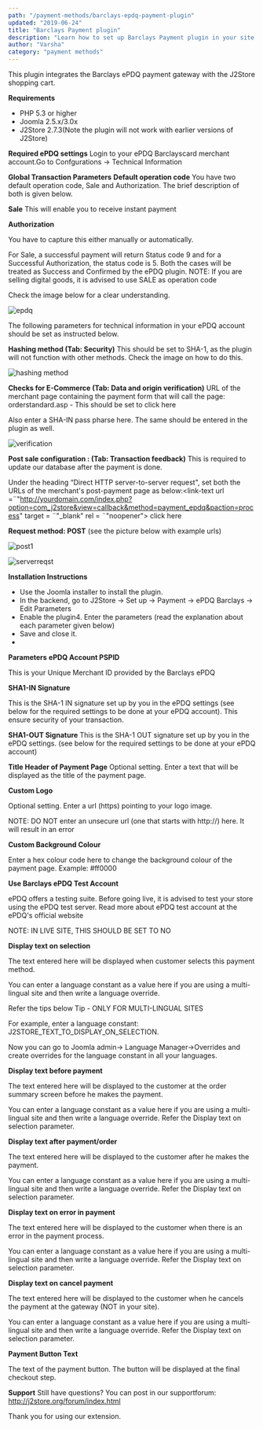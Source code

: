 ```yaml
---
path: "/payment-methods/barclays-epdq-payment-plugin"
updated: "2019-06-24"
title: "Barclays Payment plugin"
description: "Learn how to set up Barclays Payment plugin in your site."
author: "Varsha"
category: "payment methods"
---
```


This plugin integrates the Barclays ePDQ payment gateway with the J2Store shopping cart.

**Requirements**
* PHP 5.3 or higher
* Joomla 2.5.x/3.0x
* J2Store 2.7.3(Note the plugin will not work with earlier versions of J2Store)

**Required ePDQ settings**
Login to your ePDQ Barclayscard merchant account.Go to Confgurations → Technical Information

**Global Transaction Parameters**
**Default operation code**
You have two default operation code, Sale and Authorization. The brief description of both is given below.

**Sale**
This will enable you to receive instant payment

**Authorization**

You have to capture this either manually or automatically.

For Sale, a successful payment will return Status code 9 and for a Successful Authorization, the status code is 5. Both the cases will be treated as Success and Confirmed by the ePDQ plugin.
NOTE: If you are selling digital goods, it is advised to use SALE as operation code

Check the image below for a clear understanding.

![epdq](https://raw.githubusercontent.com/j2store/doc-images/master/payment-methods/barclays-payment-plugin/epdq_plugin_1.png)

The following parameters for technical information in your ePDQ account should be set as instructed below.

**Hashing method (Tab: Security)**
This should be set to SHA-1, as the plugin will not function with other methods. Check the image on how to do this.

![hashing method](https://raw.githubusercontent.com/j2store/doc-images/master/payment-methods/barclays-payment-plugin/hashing_method.png)

**Checks for E-Commerce (Tab: Data and origin verification)**
URL of the merchant page containing the payment form that will call the page: orderstandard.asp - This should be set to <link-text url ="http://www.yourdomain.com" target = "_blank" rel = "noopener¨">click here </link-text>

Also enter a SHA-IN pass pharse here. The same should be entered in the plugin as well.


![verification](https://raw.githubusercontent.com/j2store/doc-images/master/payment-methods/barclays-payment-plugin/tech_info.png)

**Post sale configuration : (Tab: Transaction feedback)**
This is required to update our database after the payment is done.

Under the heading “Direct HTTP server-to-server request", set both the URLs of the merchant's post-payment page as below:<link-text url =¨"http://yourdomain.com/index.php?option=com_j2store&view=callback&method=payment_epdq&paction=process" target = ¨"_blank" rel = ¨"noopener"> click here </link-text>

**Request method: POST**
(see the picture below with example urls)

![post1](https://raw.githubusercontent.com/j2store/doc-images/master/payment-methods/barclays-payment-plugin/server_request_1.png)

![serverreqst](https://raw.githubusercontent.com/j2store/doc-images/master/payment-methods/barclays-payment-plugin/server_request_2.png)

**Installation Instructions**
* Use the Joomla installer to install the plugin.
* In the backend, go to J2Store → Set up → Payment → ePDQ Barclays → Edit Parameters
* Enable the plugin4. Enter the parameters (read the explanation about each parameter given below)
* Save and close it.
* 
**Parameters**
**ePDQ Account PSPID**

This is your Unique Merchant ID provided by the Barclays ePDQ

**SHA1-IN Signature**

This is the SHA-1 IN signature set up by you in the ePDQ settings (see below for the required settings to be done at your ePDQ account). This ensure security of your transaction.

**SHA1-OUT Signature**
This is the SHA-1 OUT signature set up by you in the ePDQ settings. (see below for the required settings to be done at your ePDQ account)

**Title Header of Payment Page**
Optional setting. Enter a text that will be displayed as the title of the payment page.

**Custom Logo**

Optional setting. Enter a url (https) pointing to your logo image.

NOTE: DO NOT enter an unsecure url (one that starts with http://) here. It will result in an error

**Custom Background Colour**

Enter a hex colour code here to change the background colour of the payment page. Example: #ff0000

**Use Barclays ePDQ Test Account**

ePDQ offers a testing suite. Before going live, it is advised to test your store using the ePDQ test server. Read more about ePDQ test account at the ePDQ's official website

NOTE: IN LIVE SITE, THIS SHOULD BE SET TO NO

**Display text on selection**

The text entered here will be displayed when customer selects this payment method.

You can enter a language constant as a value here if you are using a multi-lingual site and then write a language override.

Refer the tips below
Tip - ONLY FOR MULTI-LINGUAL SITES

For example, enter a language constant:
J2STORE_TEXT_TO_DISPLAY_ON_SELECTION.

Now you can go to Joomla admin-> Language Manager->Overrides and create overrides for the language constant in all your languages.

**Display text before payment**

The text entered here will be displayed to the customer at the order summary screen before he makes the payment.

You can enter a language constant as a value here if you are using a multi-lingual site and then write a language override. Refer the Display text on selection parameter.

**Display text after payment/order**

The text entered here will be displayed to the customer after he makes the payment.

You can enter a language constant as a value here if you are using a multi-lingual site and then write a language override. Refer the Display text on selection parameter.

**Display text on error in payment**

The text entered here will be displayed to the customer when there is an error in the payment process.

You can enter a language constant as a value here if you are using a multi-lingual site and then write a language override. Refer the Display text on selection parameter.

**Display text on cancel payment**

The text entered here will be displayed to the customer when he cancels the payment at the gateway (NOT in your site).

You can enter a language constant as a value here if you are using a multi-lingual site and then write a language override. Refer the Display text on selection parameter.

**Payment Button Text**

The text of the payment button. The button will be displayed at the final checkout step.

**Support**
Still have questions? You can post in our supportforum: http://j2store.org/forum/index.html

Thank you for using our extension.

